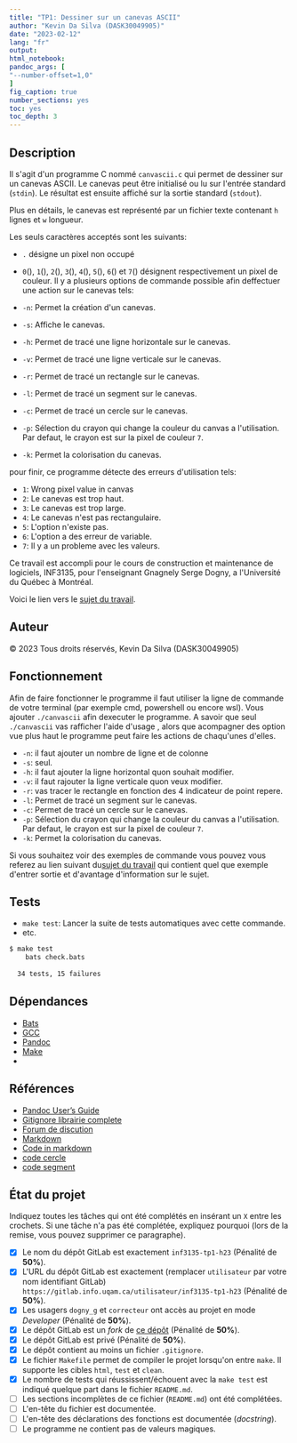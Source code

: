 ```yaml
---
title: "TP1: Dessiner sur un canevas ASCII"
author: "Kevin Da Silva (DASK30049905)"
date: "2023-02-12"
lang: "fr"
output:
html_notebook:
pandoc_args: [
"--number-offset=1,0"
]
fig_caption: true
number_sections: yes
toc: yes
toc_depth: 3
---
```


## Description

Il s'agit d'un programme C nommé `canvascii.c` qui permet de dessiner
sur un canevas ASCII. Le canevas peut être initialisé ou lu sur l'entrée
standard (`stdin`). Le résultat est ensuite affiché sur la sortie standard
(`stdout`).

Plus en détails, le canevas est représenté par un fichier texte contenant `h` lignes
et `w` longueur.

Les seuls caractères acceptés sont les suivants:
- `.` désigne un pixel non occupé
- `0`(), `1`(), `2`(), `3`(), `4`(), `5`(), `6`() et `7`() désignent respectivement un pixel de couleur.
  Il y a plusieurs options de commande possible afin deffectuer une action sur le canevas tels:

- `-n`: Permet la création d'un canevas.
- `-s`: Affiche le canevas.
- `-h`: Permet de tracé une ligne horizontale sur le canevas.
- `-v`: Permet de tracé une ligne verticale sur le canevas.
- `-r`: Permet de tracé un rectangle sur le canevas.
- `-l`: Permet de tracé un segment sur le canevas.
- `-c`: Permet de tracé un cercle sur le canevas.
- `-p`: Sélection du crayon qui change la couleur du canvas a l'utilisation.
  Par defaut, le crayon est sur la pixel de couleur `7`.
- `-k`: Permet la colorisation du canevas.

pour finir, ce programme détecte des erreurs d'utilisation tels:
- `1`: Wrong pixel value in canvas
- `2`: Le canevas est trop haut.
- `3`: Le canevas est trop large.
- `4`: Le canevas n'est pas rectangulaire.
- `5`: L'option n'existe pas.
- `6`: L'option a des erreur de variable.
- `7`: Il y a un probleme avec les valeurs.

Ce travail est accompli pour le cours de construction et maintenance de logiciels, INF3135, 
pour l'enseignant Gnagnely Serge Dogny, a l'Université du Québec à Montréal.

Voici le lien vers le [sujet du travail](sujet.md).

## Auteur

© 2023 Tous droits réservés, Kevin Da Silva (DASK30049905)

## Fonctionnement
Afin de faire fonctionner le programme il faut utiliser la ligne de commande de votre terminal
(par exemple cmd, powershell ou encore wsl). Vous ajouter `./canvascii` afin dexecuter le programme. 
A savoir que seul `./canvascii` vas rafficher l'aide d'usage , alors que acompagner des option vue plus haut le programme 
peut faire les actions de chaqu'unes d'elles.


- `-n`: il faut ajouter un nombre de ligne et de colonne
- `-s`: seul.
- `-h`: il faut ajouter la ligne horizontal quon souhait modifier.
- `-v`: il faut rajouter la ligne verticale quon veux modifier.
- `-r`: vas tracer le rectangle en fonction des 4 indicateur de point repere.
- `-l`: Permet de tracé un segment sur le canevas.
- `-c`: Permet de tracé un cercle sur le canevas.
- `-p`: Sélection du crayon qui change la couleur du canvas a l'utilisation.
  Par defaut, le crayon est sur la pixel de couleur `7`.
- `-k`: Permet la colorisation du canevas.

Si vous souhaitez voir des exemples de commande vous pouvez vous referez au lien suivant du[sujet du travail](sujet.md) qui contient quel que exemple d'entrer sortie et d'avantage d'information sur le sujet.


## Tests

* `make test`: Lancer la suite de tests automatiques avec cette commande.
* etc.

```sh
$ make test
	bats check.bats
  
  34 tests, 15 failures
```

## Dépendances

* [Bats](https://github.com/bats-core/bats-core)
* [GCC](https://gcc.gnu.org/install/)
* [Pandoc](https://pandoc.org/installing.html)
* [Make](https://linuxhint.com/install-make-ubuntu/)
* []()

## Références

* [Pandoc User’s Guide](https://pandoc.org/MANUAL.html)
* [Gitignore librairie complete](https://github.com/github/gitignore)
* [Forum de discution](https://community.rstudio.com/t/rmarkdown-document-format-requires-a-nonempty-title-element/36774)
* [Markdown](https://learn.microsoft.com/en-us/contribute/markdown-reference)
* [Code in markdown](https://learn.microsoft.com/en-us/contribute/code-in-docs)
* [code cercle](http://rosettacode.org/wiki/Bitmap/Midpoint_circle_algorithm#C)
* [code segment](https://en.wikipedia.org/wiki/Bresenham%27s_line_algorithm?section=7#All_cases)


## État du projet

Indiquez toutes les tâches qui ont été complétés en insérant un `X` entre les
crochets. Si une tâche n'a pas été complétée, expliquez pourquoi (lors de la
remise, vous pouvez supprimer ce paragraphe).

* [X] Le nom du dépôt GitLab est exactement `inf3135-tp1-h23` (Pénalité de
  **50%**).
* [X] L'URL du dépôt GitLab est exactement (remplacer `utilisateur` par votre
  nom identifiant GitLab) `https://gitlab.info.uqam.ca/utilisateur/inf3135-tp1-h23`
  (Pénalité de **50%**).
* [X] Les usagers `dogny_g` et `correcteur` ont accès au projet en mode *Developer*
  (Pénalité de **50%**).
* [X] Le dépôt GitLab est un *fork* de [ce
  dépôt](https://gitlab.info.uqam.ca/inf3135-sdo/canvascii)
  (Pénalité de **50%**).
* [X] Le dépôt GitLab est privé (Pénalité de **50%**).
* [X] Le dépôt contient au moins un fichier `.gitignore`.
* [X] Le fichier `Makefile` permet de compiler le projet lorsqu'on entre
  `make`. Il supporte les cibles `html`, `test` et `clean`.
* [X] Le nombre de tests qui réussissent/échouent avec la `make test` est
  indiqué quelque part dans le fichier `README.md`.
* [ ] Les sections incomplètes de ce fichier (`README.md`) ont été complétées.
* [ ] L'en-tête du fichier est documentée.
* [ ] L'en-tête des déclarations des fonctions est documentée (*docstring*).
* [ ] Le programme ne contient pas de valeurs magiques.
